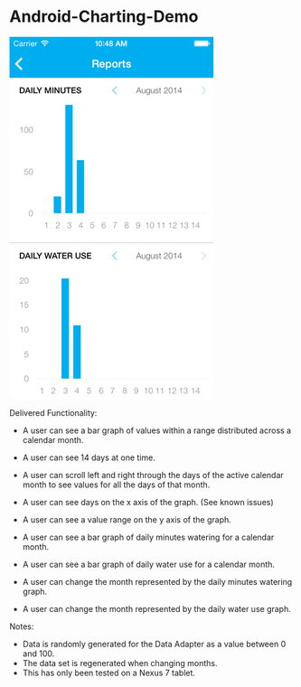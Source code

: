 Android-Charting-Demo
=====================

![alt text](https://raw.githubusercontent.com/scottbyrns/Android-Charting-Demo/master/iOS%20Screenshot.png "Original Screenshot")

Delivered Functionality: 

* A user can see a bar graph of values within a range distributed across a calendar month. 
* A user can see 14 days at one time. 
* A user can scroll left and right through the days of the active calendar month to see values for all the days of that month. 
* A user can see days on the x axis of the graph. (See known issues) 
* A user can see a value range on the y axis of the graph. 

* A user can see a bar graph of daily minutes watering for a calendar month. 
* A user can see a bar graph of daily water use for a calendar month. 
* A user can change the month represented by the daily minutes watering graph. 
* A user can change the month represented by the daily water use graph. 


Notes:

* Data is randomly generated for the Data Adapter as a value between 0 and 100.
* The data set is regenerated when changing months. 
* This has only been tested on a Nexus 7 tablet.
